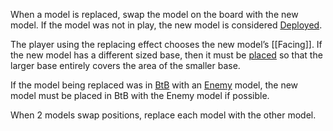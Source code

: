 When a model is replaced, swap the model on the board with the new model.
If the model was not in play, the new model is considered [Deployed](Deploy).

The player using the replacing effect chooses the new model’s [[Facing]].
If the new model has a different sized base, then it must be [placed](Place) so that the larger base entirely covers the area of the smaller base.

If the model being replaced was in [BtB](Base-to-Base) with an [Enemy](Enemy-Friendly) model, the new model must be placed in BtB with the Enemy model if possible.

When 2 models swap positions, replace each model with the other model.